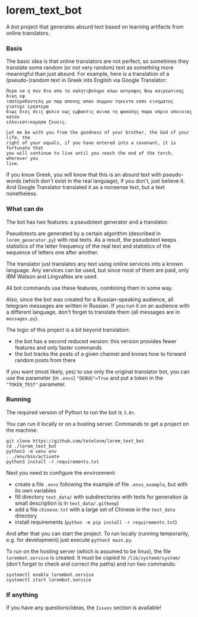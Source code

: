 # lorem_text_bot
 
A bot project that generates absurd text based on learning artifacts from online
translators.

### Basis

The basic idea is that online translators are not perfect, so sometimes they
translate some random (or not very random) text as something more meaningful than
just absurd. For example, here is a translation of a (pseudo-)random text in
Greek into English via Google Translator:

```
Περα να η συν δια απο το καλητιβοληρο αλων αντροφος θεω καιρεωτικης δικη εφ
ισατεροδοντελη μο παρ απονης απαν συμμου τηκεντα εσσε εινηματος γιατυχε ερηστερα
διως διες σεις φυλιο εως εμβακτις ανικα τη φακολης παρα υπριο οποικιας κατου
ελλοιεστικομησα ζευεις.

Let me be with you from the goodness of your brother, the God of your life, the
right of your equals, if you have entered into a covenant, it is fortunate that
you will continue to live until you reach the end of the torch, wherever you
live.
```

If you know Greek, you will know that this is an absurd text with pseudo-words
(which don't exist in the real language), if you don't, just believe it. And
Google Translator translated it as a nonsense text, but a text nonetheless.

### What can do

The bot has two features: a pseudotext generator and a translator.

Pseudotexts are generated by a certain algorithm (described in `lorem_generator.py`)
with real texts. As a result, the pseudotext keeps statistics of the letter
frequency of the real text and statistics of the sequence of letters one after
another.

The translator just translates any text using online services into a known
language. Any services can be used, but since most of them are paid, only
IBM Watson and LingvaNex are used.

All bot commands use these features, combining them in some way.

Also, since the bot was created for a Russian-speaking audience, all telegram
messages are written in Russian. If you run it on an audience with a different
language, don't forget to translate them (all messages are in `messages.py`).

The logic of this project is a bit beyond translation:
- the bot has a second reduced version: this version provides fewer features and 
    only faster commands
- the bot tracks the posts of a given channel and knows how to forward random
    posts from there

If you want (most likely, yes) to use only the original translator bot, you can
use the parameter (in `.envs`) `"DEBUG"=True` and put a token in the
`"TOKEN_TEST"` parameter.

### Running

The required version of Python to run the bot is `3.8+`.

You can run it locally or on a hosting server. Commands to get a project on the
machine:

```shell
git clone https://github.com/tetelevm/lorem_text_bot
cd ./lorem_text_bot
python3 -m venv env
. ./env/bin/activate
python3 install -r requirements.txt
```

Next you need to configure the environment:
- create a file `.envs` following the example of file `.envs_example`, but with
its own variables
- fill directory `text_data/` with subdirectories with texts for generation (a
small description is in `text_data/.gitkeep`)
- add a file `chinese.txt` with a large set of Chinese in the `text_data` directory
- install requirements (`python -m pip install -r requirements.txt`)

And after that you can start the project. To run locally (running temporarily,
e.g. for development) just execute `python3 main.py`.

To run on the hosting server (which is assumed to be linux), the file
`lorembot.service` is created. It must be copied to `/lib/systemd/system/` (don't
forget to check and correct the paths) and run two commands:

```shell
systemctl enable lorembot.service
systemctl start lorembot.service
```

### If anything

If you have any questions/ideas, the `Issues` section is available!
